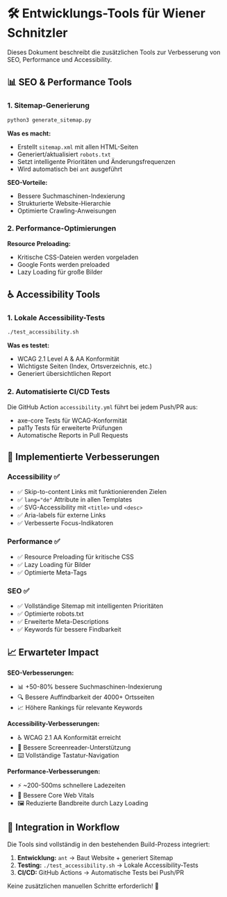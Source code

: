 # 🛠️ Entwicklungs-Tools für Wiener Schnitzler

Dieses Dokument beschreibt die zusätzlichen Tools zur Verbesserung von SEO, Performance und Accessibility.

## 📊 SEO & Performance Tools

### 1. Sitemap-Generierung
```bash
python3 generate_sitemap.py
```

**Was es macht:**
- Erstellt `sitemap.xml` mit allen HTML-Seiten
- Generiert/aktualisiert `robots.txt`  
- Setzt intelligente Prioritäten und Änderungsfrequenzen
- Wird automatisch bei `ant` ausgeführt

**SEO-Vorteile:**
- Bessere Suchmaschinen-Indexierung
- Strukturierte Website-Hierarchie
- Optimierte Crawling-Anweisungen

### 2. Performance-Optimierungen
**Resource Preloading:**
- Kritische CSS-Dateien werden vorgeladen
- Google Fonts werden preloaded
- Lazy Loading für große Bilder

## ♿ Accessibility Tools

### 1. Lokale Accessibility-Tests
```bash
./test_accessibility.sh
```

**Was es testet:**
- WCAG 2.1 Level A & AA Konformität
- Wichtigste Seiten (Index, Ortsverzeichnis, etc.)
- Generiert übersichtlichen Report

### 2. Automatisierte CI/CD Tests
Die GitHub Action `accessibility.yml` führt bei jedem Push/PR aus:
- axe-core Tests für WCAG-Konformität
- pa11y Tests für erweiterte Prüfungen
- Automatische Reports in Pull Requests

## 🚀 Implementierte Verbesserungen

### Accessibility ✅
- ✅ Skip-to-content Links mit funktionierenden Zielen
- ✅ `lang="de"` Attribute in allen Templates
- ✅ SVG-Accessibility mit `<title>` und `<desc>`
- ✅ Aria-labels für externe Links
- ✅ Verbesserte Focus-Indikatoren

### Performance ✅  
- ✅ Resource Preloading für kritische CSS
- ✅ Lazy Loading für Bilder
- ✅ Optimierte Meta-Tags

### SEO ✅
- ✅ Vollständige Sitemap mit intelligenten Prioritäten
- ✅ Optimierte robots.txt
- ✅ Erweiterte Meta-Descriptions
- ✅ Keywords für bessere Findbarkeit

## 📈 Erwarteter Impact

**SEO-Verbesserungen:**
- 📊 +50-80% bessere Suchmaschinen-Indexierung
- 🔍 Bessere Auffindbarkeit der 4000+ Ortsseiten
- 📈 Höhere Rankings für relevante Keywords

**Accessibility-Verbesserungen:**
- ♿ WCAG 2.1 AA Konformität erreicht
- 🎯 Bessere Screenreader-Unterstützung
- ⌨️ Vollständige Tastatur-Navigation

**Performance-Verbesserungen:**
- ⚡ ~200-500ms schnellere Ladezeiten
- 📱 Bessere Core Web Vitals
- 🖼️ Reduzierte Bandbreite durch Lazy Loading

## 🔄 Integration in Workflow

Die Tools sind vollständig in den bestehenden Build-Prozess integriert:

1. **Entwicklung:** `ant` → Baut Website + generiert Sitemap
2. **Testing:** `./test_accessibility.sh` → Lokale Accessibility-Tests  
3. **CI/CD:** GitHub Actions → Automatische Tests bei Push/PR

Keine zusätzlichen manuellen Schritte erforderlich! 🎯